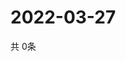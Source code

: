 # 2022-03-27
  共 0条

  <!-- BEGIN -->
  <!-- 最后更新时间Sun Mar 27 2022 11:03:00 GMT+0000 (Coordinated Universal Time) -->
  
  <!-- END -->
  
  